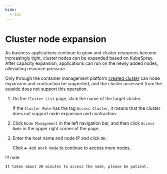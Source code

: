 ```yaml
---
hide:
  - toc
---
```


# Cluster node expansion

As business applications continue to grow and cluster resources become increasingly tight, cluster nodes can be expanded based on KubeSpray. After capacity expansion, applications can run on the newly added nodes, alleviating resource pressure.

Only through the container management platform [created cluster](../Clusters/CreateCluster.md) can node expansion and contraction be supported, and the cluster accessed from the outside does not support this operation.

1. On the `Cluster List` page, click the name of the target cluster.

    If the `Cluster Role` has the tag `Access Cluster`, it means that the cluster does not support node expansion and contraction.

    

2. Click `Node Management` in the left navigation bar, and then click `Access Node` in the upper right corner of the page.

    

3. Enter the host name and node IP and click `OK`.

    Click `➕ Add Work Node` to continue to access more nodes.

    

!!! note

    It takes about 20 minutes to access the node, please be patient.